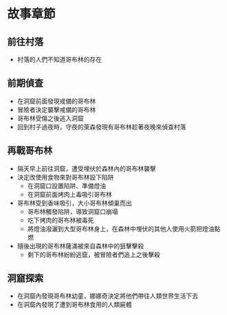 # 故事章節

## 前往村落

- 村落的人們不知道哥布林的存在

## 前期偵查

- 在洞窟前面發現戒備的哥布林
- 冒險者決定襲擊戒備的哥布林
- 哥布林受傷之後逃入洞窟
- 回到村子過夜時，守夜的萊森發現有哥布林趁著夜晚來偵查村落

## 再戰哥布林

- 隔天早上前往洞窟，遭受埋伏於森林內的哥布林襲擊
- 決定改使用食物來對哥布林設下陷阱
  - 在洞窟口設置陷阱、準備燈油
  - 在洞窟前面烤肉上毒吸引哥布林
- 哥布林受到香味吸引，大小哥布林傾巢而出
  - 哥布林觸發陷阱，導致洞窟口崩塌
  - 吃下烤肉的哥布林被毒死
  - 將燈油潑灑到大型哥布林身上，在森林中埋伏的其他人使用火箭把燈油點燃
- 隨後出現的哥布林薩滿被來自森林中的狙擊擊殺
  - 剩下的哥布林紛紛逃竄，被冒險者們追上之後擊殺

## 洞窟探索

- 在洞窟內發現哥布林幼童，娜娜奇決定將他們帶往人類世界生活下去
- 在洞窟內發現了遭到哥布林食用的人類屍體
